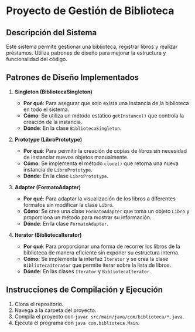 # Proyecto de Gestión de Biblioteca

## Descripción del Sistema
Este sistema permite gestionar una biblioteca, registrar libros y realizar préstamos. Utiliza patrones de diseño para mejorar la estructura y funcionalidad del código.

## Patrones de Diseño Implementados

1. **Singleton (BibliotecaSingleton)**
   - **Por qué**: Para asegurar que solo exista una instancia de la biblioteca en todo el sistema.
   - **Cómo**: Se utiliza un método estático `getInstance()` que controla la creación de la instancia.
   - **Dónde**: En la clase `BibliotecaSingleton`.

2. **Prototype (LibroPrototype)**
   - **Por qué**: Para permitir la creación de copias de libros sin necesidad de instanciar nuevos objetos manualmente.
   - **Cómo**: Se implementa el método `clone()` que retorna una nueva instancia de `LibroPrototype`.
   - **Dónde**: En la clase `LibroPrototype`.

3. **Adapter (FormatoAdapter)**
   - **Por qué**: Para adaptar la visualización de los libros a diferentes formatos sin modificar la clase `Libro`.
   - **Cómo**: Se crea una clase `FormatoAdapter` que toma un objeto `Libro` y proporciona un método para mostrar su información.
   - **Dónde**: En la clase `FormatoAdapter`.

4. **Iterator (BibliotecaIterator)**
   - **Por qué**: Para proporcionar una forma de recorrer los libros de la biblioteca de manera eficiente sin exponer su estructura interna.
   - **Cómo**: Se implementa la interfaz `Iterator` y se crea la clase `BibliotecaIterator` que permite iterar sobre la lista de libros.
   - **Dónde**: En las clases `Iterator` y `BibliotecaIterator`.

## Instrucciones de Compilación y Ejecución
1. Clona el repositorio.
2. Navega a la carpeta del proyecto.
3. Compila el proyecto con `javac src/main/java/com/biblioteca/*.java`.
4. Ejecuta el programa con `java com.biblioteca.Main`.

